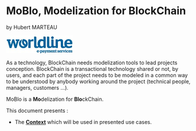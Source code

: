 # MoBlo, Modelization for BlockChain

by Hubert MARTEAU

[![](/assets/WorldLine-Logo-petit.jpg)](http://worldline.com)

As a technology, BlockChain needs modelization tools to lead projects conception. BlockChain is a transactional technology shared or not, by users, and each part of the project needs to be modeled in a common way to be understood by anybody working around the project \(technical people, managers, customers …\).

MoBlo is a **Mo**delization for **Blo**ckChain.



This document presents :

* The [**Context**](/context.md) which will be used in presented use cases.



